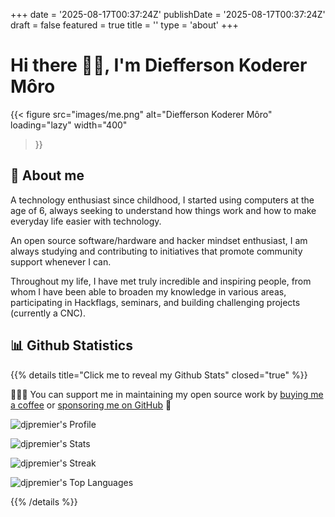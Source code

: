 +++
date = '2025-08-17T00:37:24Z'
publishDate = '2025-08-17T00:37:24Z'
draft = false
featured = true
title = ''
type = 'about'
+++

# Hi there 👋🏼, I'm Diefferson Koderer Môro

{{< figure
  src="images/me.png"
  alt="Diefferson Koderer Môro"
  loading="lazy"
  width="400"
>}}

## 📃 About me

A technology enthusiast since childhood, I started using computers at the age of 6, always seeking to understand how things work and how to make everyday life easier with technology.

An open source software/hardware and hacker mindset enthusiast, I am always studying and contributing to initiatives that promote community support whenever I can.

Throughout my life, I have met truly incredible and inspiring people, from whom I have been able to broaden my knowledge in various areas, participating in Hackflags, seminars, and building challenging projects (currently a CNC).

## 📊 Github Statistics

{{% details title="Click me to reveal my Github Stats" closed="true" %}}

👨🏻‍💻&nbsp;You can support me in maintaining my open source work by [buying me a coffee](https://ko-fi.com/djpremier) or [sponsoring me on GitHub](https://github.com/sponsors/djpremier)&nbsp;🤗

![djpremier's Profile](http://github-profile-summary-cards.vercel.app/api/cards/profile-details?username=djpremier&theme=dark)

![djpremier's Stats](https://github-readme-stats.vercel.app/api?username=djpremier&theme=dark&show_icons=true&hide_border=true&count_private=true)

![djpremier's Streak](https://github-readme-streak-stats.herokuapp.com/?user=djpremier&theme=dark&hide_border=true)

![djpremier's Top Languages](https://github-readme-stats.vercel.app/api/top-langs/?username=djpremier&theme=dark&show_icons=true&hide_border=true&layout=compact)

{{% /details %}}
